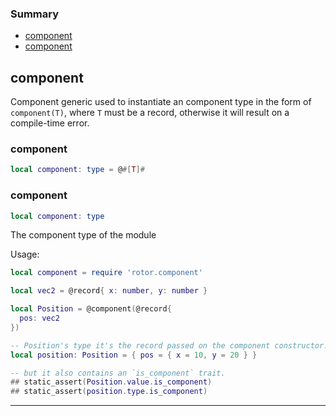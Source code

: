 ### Summary
* [component](#component)
* [component](#component)

## component

Component generic used to instantiate an component type in the form of `component(T)`, where
`T` must be a record, otherwise it will result on a compile-time error.

### component

```lua
local component: type = @#[T]#
```



### component

```lua
local component: type
```

The component type of the module

Usage:

```lua
local component = require 'rotor.component'

local vec2 = @record{ x: number, y: number }

local Position = @component(@record{
  pos: vec2
})

-- Position's type it's the record passed on the component constructor.
local position: Position = { pos = { x = 10, y = 20 } }

-- but it also contains an `is_component` trait.
## static_assert(Position.value.is_component)
## static_assert(position.type.is_component)
```

---
